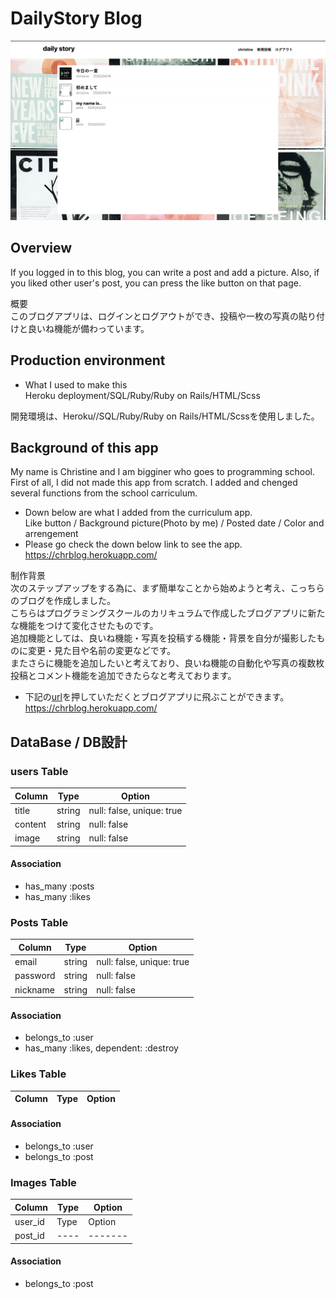 # DailyStory Blog<br>
![FrontPageImage](https://github.com/rosebychristine/CHR_blog/blob/master/da8138a5a0394eafd91ceb9f066c0755.png)<br>


## Overview<br>
If you logged in to this blog, you can write a post and add a picture. Also, if you liked other user's post, you can press the like button on that page.<br>

概要<br>
このブログアプリは、ログインとログアウトができ、投稿や一枚の写真の貼り付けと良いね機能が備わっています。<br>


## Production environment<br>
* What I used to make this  
Heroku deployment/SQL/Ruby/Ruby on Rails/HTML/Scss<br>

開発環境は、Heroku//SQL/Ruby/Ruby on Rails/HTML/Scssを使用しました。

## Background of this app<br>
My name is Christine and I am bigginer who goes to programming school.  
First of all, I did not made this app from scratch.
I added and chenged several functions from the school carriculum.<br>


* Down below are what I added from the curriculum app.  
 Like button / Background picture(Photo by me) / Posted date / Color and arrengement<br>
* Please go check the down below link to see the app.<br>
 https://chrblog.herokuapp.com/ <br>

制作背景<br>
次のステップアップをする為に、まず簡単なことから始めようと考え、こっちらのブログを作成しました。<br>
こちらはプログラミングスクールのカリキュラムで作成したブログアプリに新たな機能をつけて変化させたものです。<br> 
追加機能としては、良いね機能・写真を投稿する機能・背景を自分が撮影したものに変更・見た目や名前の変更などです。<br>
またさらに機能を追加したいと考えており、良いね機能の自動化や写真の複数枚投稿とコメント機能を追加できたらなと考えております。<br>

* 下記の[url](https://chrblog.herokuapp.com/)を押していただくとブログアプリに飛ぶことができます。<br>
https://chrblog.herokuapp.com/

## DataBase / DB設計 <br>

### users Table
|Column|Type|Option|
|------|----|-------|
|title|string|null: false, unique: true|
|content|string|null: false|
|image|string|null: false|  

#### Association  
- has_many :posts  
- has_many :likes

### Posts Table
|Column|Type|Option|
|------|----|-------|
|email|string|null: false, unique: true|
|password|string|null: false|
|nickname|string|null: false|

#### Association  
- belongs_to :user
- has_many  :likes, dependent: :destroy


### Likes Table
|Column|Type|Option|
|------|----|-------|

#### Association  
- belongs_to :user
- belongs_to :post

### Images Table
|Column|Type|Option|
|------|----|-------|
|user_id|Type|Option|
|post_id|----|-------|  

#### Association  
- belongs_to :post  

